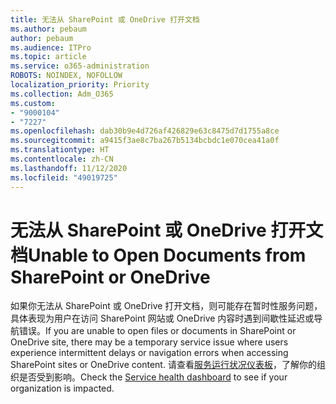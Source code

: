 ```yaml
---
title: 无法从 SharePoint 或 OneDrive 打开文档
ms.author: pebaum
author: pebaum
ms.audience: ITPro
ms.topic: article
ms.service: o365-administration
ROBOTS: NOINDEX, NOFOLLOW
localization_priority: Priority
ms.collection: Adm_O365
ms.custom:
- "9000104"
- "7227"
ms.openlocfilehash: dab30b9e4d726af426829e63c8475d7d1755a8ce
ms.sourcegitcommit: a9415f3ae8c7ba267b5134bcbdc1e070cea41a0f
ms.translationtype: HT
ms.contentlocale: zh-CN
ms.lasthandoff: 11/12/2020
ms.locfileid: "49019725"
---
```

# <a name="unable-to-open-documents-from-sharepoint-or-onedrive"></a><span data-ttu-id="aadae-102">无法从 SharePoint 或 OneDrive 打开文档</span><span class="sxs-lookup"><span data-stu-id="aadae-102">Unable to Open Documents from SharePoint or OneDrive</span></span>

<span data-ttu-id="aadae-103">如果你无法从 SharePoint 或 OneDrive 打开文档，则可能存在暂时性服务问题，具体表现为用户在访问 SharePoint 网站或 OneDrive 内容时遇到间歇性延迟或导航错误。</span><span class="sxs-lookup"><span data-stu-id="aadae-103">If you are unable to open files or documents in SharePoint or OneDrive site, there may be a temporary service issue where users experience intermittent delays or navigation errors when accessing SharePoint sites or OneDrive content.</span></span> <span data-ttu-id="aadae-104">请查看[服务运行状况仪表板](https://admin.microsoft.com/AdminPortal/Home#/servicehealth)，了解你的组织是否受到影响。</span><span class="sxs-lookup"><span data-stu-id="aadae-104">Check the [Service health dashboard](https://admin.microsoft.com/AdminPortal/Home#/servicehealth) to see if your organization is impacted.</span></span>
